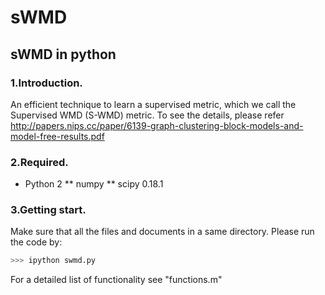 # sWMD
## sWMD in python


### 1.Introduction.

An efficient technique to learn a supervised metric, which we call the Supervised WMD (S-WMD) metric. To see the details, please refer http://papers.nips.cc/paper/6139-graph-clustering-block-models-and-model-free-results.pdf



### 2.Required.

* Python 2
** numpy
** scipy 0.18.1



### 3.Getting start.

Make sure that all the files and documents in a same directory. Please run the code by:

```python
>>> ipython swmd.py

```

For a detailed list of functionality see "functions.m"
